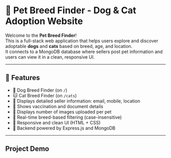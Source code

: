 # 🐾 Pet Breed Finder - Dog & Cat Adoption Website

Welcome to the **Pet Breed Finder**!  
This is a full-stack web application that helps users explore and discover adoptable **dogs** and **cats** based on breed, age, and location.  
It connects to a MongoDB database where sellers post pet information and users can view it in a clean, responsive UI.

---



## 🚀 Features

- 🐶 Dog Breed Finder (on `/`)
- 🐱 Cat Breed Finder (on `/cats`)
- 📩 Displays detailed seller information: email, mobile, location
- 💉 Shows vaccination and document details
- 📸 Displays number of images uploaded per pet
- 🔎 Real-time breed-based filtering (case-insensitive)
- 🎨 Responsive and clean UI (HTML + CSS)
- 🧠 Backend powered by Express.js and MongoDB

---


## Project Demo


